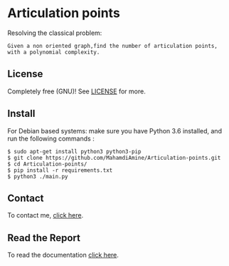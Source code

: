 # Articulation points

Resolving the classical problem:

    Given a non oriented graph,find the number of articulation points, with a polynomial complexity.

## License

Completely free (GNU)! See [LICENSE](LICENSE) for more.

## Install

For Debian based systems:
make sure you have  Python 3.6  installed, and run the following commands :    
                                                                              
```
$ sudo apt-get install python3 python3-pip                                
$ git clone https://github.com/MahamdiAmine/Articulation-points.git                                
$ cd Articulation-points/
$ pip install -r requirements.txt
$ python3 ./main.py
```

## Contact

To contact me, [click here](https://mahamdiamine.github.io/).

## Read the Report

To read the documentation [click here](https://github.com/MahamdiAmine/Articulation-points/raw/master/Report/Report.pdf).
